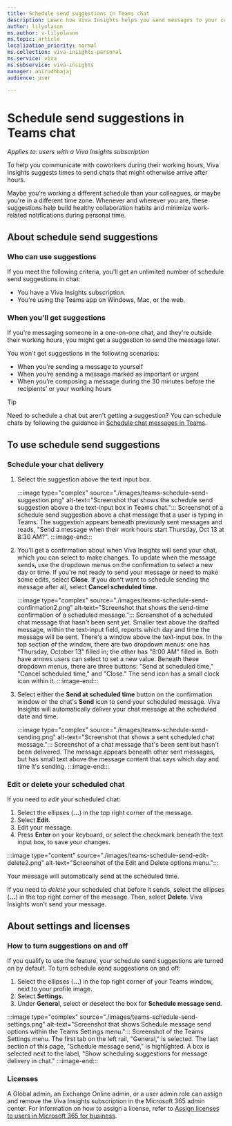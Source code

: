 ```yaml
---
title: Schedule send suggestions in Teams chat 
description: Learn how Viva Insights helps you send messages to your coworkers during their working hours
author: lilyolason
ms.author: v-lilyolason
ms.topic: article
localization_priority: normal 
ms.collection: viva-insights-personal
ms.service: viva
ms.subservice: viva-insights
manager: anirudhbajaj
audience: user

---
```


# Schedule send suggestions in Teams chat

*Applies to: users with a Viva Insights subscription*

To help you communicate with coworkers during their working hours, Viva Insights suggests times to send chats that might otherwise arrive after hours.

Maybe you’re working a different schedule than your colleagues, or maybe you're in a different time zone. Whenever and wherever you are, these suggestions help build healthy collaboration habits and minimize work-related notifications during personal time.

## About schedule send suggestions

### Who can use suggestions

If you meet the following criteria, you'll get an unlimited number of schedule send suggestions in chat: 

* You have a Viva Insights subscription.
* You're using the Teams app on Windows, Mac, or the web.

### When you'll get suggestions

If you're messaging someone in a one-on-one chat, and they're outside their working hours, you might get a suggestion to send the message later.

You won't get suggestions in the following scenarios:

* When you're sending a message to yourself
* When you’re sending a message marked as important or urgent
* When you’re composing a message during the 30 minutes before the recipients’ or your working hours

>[!Tip]
>Need to schedule a chat but aren't getting a suggestion? You can schedule chats by following the guidance in [Schedule chat messages in Teams](https://support.microsoft.com/en-us/office/schedule-chat-messages-in-teams-2fc5ea77-7bb4-4511-8f59-e62bac1c0f6a#:~:text=Schedule%20chat%20messages%20in%20Teams%201%20Schedule%20your,message%20and%20select%20More%20Options%20%3E%20Edit.%20).

## To use schedule send suggestions

### Schedule your chat delivery

1. Select the suggestion above the text input box.

    :::image type="complex" source="./images/teams-schedule-send-suggestion.png" alt-text="Screenshot that shows the schedule send suggestion above a the text-input box in Teams chat.":::
       Screenshot of a schedule send suggestion above a chat message that a user is typing in Teams. The suggestion appears beneath previously sent messages and reads, "Send a message when their work hours start Thursday, Oct 13 at 8:30 AM?".
    :::image-end:::

1. You'll get a confirmation about when Viva Insights will send your chat, which you can select to make changes. To update when the message sends, use the dropdown menus on the confirmation to select a new day or time. If you're not ready to send your message or need to make some edits, select **Close**. If you don't want to schedule sending the message after all, select **Cancel scheduled time**. 

    :::image type="complex" source="./images/teams-schedule-send-confirmation2.png" alt-text="Screenshot that shows the send-time confirmation of a scheduled message.":::
       Screenshot of a scheduled chat message that hasn't been sent yet. Smaller text above the drafted message, within the text-input field, reports which day and time the message will be sent. There's a window above the text-input box. In the top section of the window, there are two dropdown menus: one has "Thursday, October 13" filled in; the other has "8:00 AM" filled in. Both have arrows users can select to set a new value. Beneath these dropdown menus, there are three buttons: "Send at scheduled time," "Cancel scheduled time," and "Close." The send icon has a small clock icon within it.
    :::image-end:::

1. Select either the **Send at scheduled time** button on the confirmation window or the chat's **Send** icon to send your scheduled message. Viva Insights will automatically deliver your chat message at the scheduled date and time. 

    :::image type="complex" source="./images/teams-schedule-send-sending.png" alt-text="Screenshot that shows a sent scheduled chat message.":::
       Screenshot of a chat message that's been sent but hasn't been delivered. The message appears beneath other sent messages, but has small text above the message content that says which day and time it's sending.
    :::image-end:::

### Edit or delete your scheduled chat

If you need to *edit* your scheduled chat:

1. Select the ellipses (**...**) in the top right corner of the message.
1. Select **Edit**. 
1. Edit your message.
1. Press **Enter** on your keyboard, or select the checkmark beneath the text input box, to save your changes.

:::image type="content" source="./images/teams-schedule-send-edit-delete2.png" alt-text="Screenshot of the Edit and Delete options menu.":::

Your message will automatically send at the scheduled time.

If you need to *delete* your scheduled chat before it sends, select the ellipses (**...**) in the top right corner of the message. Then, select **Delete**. Viva Insights won't send your message.

## About settings and licenses

### How to turn suggestions on and off

If you qualify to use the feature, your schedule send suggestions are turned on by default. To turn schedule send suggestions on and off:

1. Select the ellipses (**...**) in the top right corner of your Teams window, next to your profile image.
1. Select **Settings**.
1. Under **General**, select or deselect the box for **Schedule message send**.

:::image type="complex" source="./images/teams-schedule-send-settings.png" alt-text="Screenshot that shows Schedule message send options within the Teams Settings menu.":::
   Screenshot of the Teams Settings menu. The first tab on the left rail, "General," is selected. The last section of this page, "Schedule message send," is highlighted. A box is selected next to the label, "Show scheduling suggestions for message delivery in chat."
:::image-end:::

### Licenses

A Global admin, an Exchange Online admin, or a user admin role can assign and remove the Viva Insights subscription in the Microsoft 365 admin center. For information on how to assign a license, refer to [Assign licenses to users in Microsoft 365 for business](https://support.office.com/article/assign-licenses-to-users-in-office-365-for-business-997596b5-4173-4627-b915-36abac6786dc).


